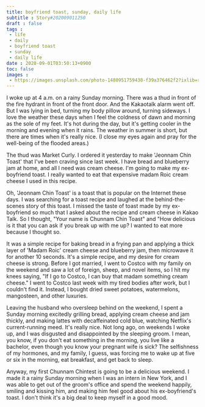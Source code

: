 ```yaml
---
title: boyfriend toast, sunday, daily life
subtitle : Story#202009011250
draft : false
tags :
 - life
 - daily
 - boyfriend toast
 - sunday
 - daily life
date : 2020-09-01T03:50:13+0900
toc: false
images : 
 - https://images.unsplash.com/photo-1480951759438-f39a376462f2?ixlib=rb-1.2.1&q=80&fm=jpg&crop=entropy&cs=tinysrgb&w=1080&fit=max&ixid=eyJhcHBfaWQiOjE1NTU0OX0
---
```


I woke up at 4 a.m. on a rainy Sunday morning. There was a thud in front of the fire hydrant in front of the front door. And the Kakaotalk alarm went off. But I was lying in bed, turning my body pillow around, turning sideways. I love the weather these days when I feel the coldness of dawn and morning as the sole of my feet. It's hot during the day, but it's getting cooler in the morning and evening when it rains. The weather in summer is short, but there are times when it's really nice. (I close my eyes again and pray for the well-being of the flooded areas.)  

The thud was Market Curly. I ordered it yesterday to make 'Jeonnam Chin Toast' that I've been craving since last week. I have bread and blueberry jam at home, and all I need was cream cheese. I'm going to make my ex-boyfriend toast. I really wanted to eat that expensive madam Roic cream cheese I used in this recipe.  

Oh, 'Jeonnam Chin Toast' is a toast that is popular on the Internet these days. I was searching for a toast recipe and laughed at the behind-the-scenes story of this toast. I missed the taste of toast made by my ex-boyfriend so much that I asked about the recipe and cream cheese in Kakao Talk. So I thought, "Your name is Chunnam Chin Toast" and "How delicious is it that you can ask if you break up with me up? I wanted to eat more because I thought so.  

It was a simple recipe for baking bread in a frying pan and applying a thick layer of 'Madam Roic' cream cheese and blueberry jam, then microwave it for another 10 seconds. It's a simple recipe, and my desire for cream cheese is strong. Before I got married, I went to Costco with my family on the weekend and saw a lot of foreign, sheep, and novel items, so I hit my knees saying, "If I go to Costco, I can buy that madam something cream cheese." I went to Costco last week with my tired bodies after work, but I couldn't find it. Instead, I bought dried sweet potatoes, watermelons, mangosteen, and other luxuries.  

Leaving the husband who oversleep behind on the weekend, I spent a Sunday morning excitedly grilling bread, applying cream cheese and jam thickly, and making lattes with decaffeinated cold blue, watching Netflix's current-running meed. It's really nice. Not long ago, on weekends I woke up, and I was disgusted and disappointed by the sleeping groom. I mean, you know, if you don't eat something in the morning, you live like a bachelor, even though you know your pregnant wife is sick? The selfishness of my hormones, and my family, I guess, was forcing me to wake up at five or six in the morning, eat breakfast, and get back to sleep.  

Anyway, my first Chunnam Chintest is going to be a delicious weekend. I made it a rainy Sunday morning when I was an intern in New York, and I was able to get out of the groom's office and spend the weekend happily, smiling and kissing him, and making him feel good about his ex-boyfriend's toast. I don't think it's a big deal to keep myself in a good mood.  

